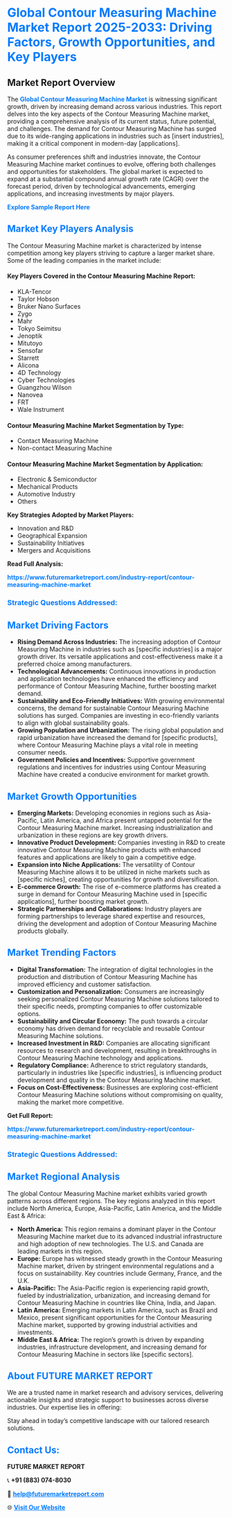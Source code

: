 <h1 style="color: #007BFF;">Global Contour Measuring Machine Market Report 2025-2033: Driving Factors, Growth Opportunities, and Key Players</h1>

<section id="overview">
<h2>Market Report Overview</h2>
<p>The <a href="https://www.futuremarketreport.com/industry-report/contour-measuring-machine-market" style="color: #007BFF; text-decoration: none;"><strong>Global Contour Measuring Machine Market</strong></a> is witnessing significant growth, driven by increasing demand across various industries. This report delves into the key aspects of the Contour Measuring Machine market, providing a comprehensive analysis of its current status, future potential, and challenges. The demand for Contour Measuring Machine has surged due to its wide-ranging applications in industries such as [insert industries], making it a critical component in modern-day [applications].</p>
<p>As consumer preferences shift and industries innovate, the Contour Measuring Machine market continues to evolve, offering both challenges and opportunities for stakeholders. The global market is expected to expand at a substantial compound annual growth rate (CAGR) over the forecast period, driven by technological advancements, emerging applications, and increasing investments by major players.</p>
</section>

<section id="overview">
<p><a href="https://www.futuremarketreport.com/request-sample/reportId=103694" style="color: #007BFF; text-decoration: none;"><strong>Explore Sample Report Here</strong></a></p>
</section>

<section id="key-players">
<h2 style="color: #007BFF;">Market Key Players Analysis</h2>
<p>The Contour Measuring Machine market is characterized by intense competition among key players striving to capture a larger market share. Some of the leading companies in the market include:</p>
<h4>Key Players Covered in the Contour Measuring Machine Report:</h4>
<ul><li>KLA-Tencor</li><li>Taylor Hobson</li><li>Bruker Nano Surfaces</li><li>Zygo</li><li>Mahr</li><li>Tokyo Seimitsu</li><li>Jenoptik</li><li>Mitutoyo</li><li>Sensofar</li><li>Starrett</li><li>Alicona</li><li>4D Technology</li><li>Cyber Technologies</li><li>Guangzhou Wilson</li><li>Nanovea</li><li>FRT</li><li>Wale Instrument</li></ul>
<h4>Contour Measuring Machine Market Segmentation by Type:</h4>
<ul><li>Contact Measuring Machine</li><li>Non-contact Measuring Machine</li></ul>

<h4>Contour Measuring Machine Market Segmentation by Application:</h4>
<ul><li>Electronic &amp; Semiconductor</li><li>Mechanical Products</li><li>Automotive Industry</li><li>Others</li></ul>
<p><strong>Key Strategies Adopted by Market Players:</strong></p>
<ul>
<li>Innovation and R&D</li>
<li>Geographical Expansion</li>
<li>Sustainability Initiatives</li>
<li>Mergers and Acquisitions</li>
</ul>
</section>

<section>
<p><strong>Read Full Analysis: </strong></p><a href="https://www.futuremarketreport.com/industry-report/contour-measuring-machine-market" style="color: #007BFF; text-decoration: none;"><strong>https://www.futuremarketreport.com/industry-report/contour-measuring-machine-market</strong></a>
<h3 style="color: #007BFF;">Strategic Questions Addressed:</h3>
</section>

<section id="driving-factors">
<h2 style="color: #007BFF;">Market Driving Factors</h2>
<ul>
<li><strong>Rising Demand Across Industries:</strong> The increasing adoption of Contour Measuring Machine in industries such as [specific industries] is a major growth driver. Its versatile applications and cost-effectiveness make it a preferred choice among manufacturers.</li>
<li><strong>Technological Advancements:</strong> Continuous innovations in production and application technologies have enhanced the efficiency and performance of Contour Measuring Machine, further boosting market demand.</li>
<li><strong>Sustainability and Eco-Friendly Initiatives:</strong> With growing environmental concerns, the demand for sustainable Contour Measuring Machine solutions has surged. Companies are investing in eco-friendly variants to align with global sustainability goals.</li>
<li><strong>Growing Population and Urbanization:</strong> The rising global population and rapid urbanization have increased the demand for [specific products], where Contour Measuring Machine plays a vital role in meeting consumer needs.</li>
<li><strong>Government Policies and Incentives:</strong> Supportive government regulations and incentives for industries using Contour Measuring Machine have created a conducive environment for market growth.</li>
</ul>
</section>

<section id="growth-opportunities">
<h2 style="color: #007BFF;">Market Growth Opportunities</h2>
<ul>
<li><strong>Emerging Markets:</strong> Developing economies in regions such as Asia-Pacific, Latin America, and Africa present untapped potential for the Contour Measuring Machine market. Increasing industrialization and urbanization in these regions are key growth drivers.</li>
<li><strong>Innovative Product Development:</strong> Companies investing in R&D to create innovative Contour Measuring Machine products with enhanced features and applications are likely to gain a competitive edge.</li>
<li><strong>Expansion into Niche Applications:</strong> The versatility of Contour Measuring Machine allows it to be utilized in niche markets such as [specific niches], creating opportunities for growth and diversification.</li>
<li><strong>E-commerce Growth:</strong> The rise of e-commerce platforms has created a surge in demand for Contour Measuring Machine used in [specific applications], further boosting market growth.</li>
<li><strong>Strategic Partnerships and Collaborations:</strong> Industry players are forming partnerships to leverage shared expertise and resources, driving the development and adoption of Contour Measuring Machine products globally.</li>
</ul>
</section>

<section id="trending-factors">
<h2 style="color: #007BFF;">Market Trending Factors</h2>
<ul>
<li><strong>Digital Transformation:</strong> The integration of digital technologies in the production and distribution of Contour Measuring Machine has improved efficiency and customer satisfaction.</li>
<li><strong>Customization and Personalization:</strong> Consumers are increasingly seeking personalized Contour Measuring Machine solutions tailored to their specific needs, prompting companies to offer customizable options.</li>
<li><strong>Sustainability and Circular Economy:</strong> The push towards a circular economy has driven demand for recyclable and reusable Contour Measuring Machine solutions.</li>
<li><strong>Increased Investment in R&D:</strong> Companies are allocating significant resources to research and development, resulting in breakthroughs in Contour Measuring Machine technology and applications.</li>
<li><strong>Regulatory Compliance:</strong> Adherence to strict regulatory standards, particularly in industries like [specific industries], is influencing product development and quality in the Contour Measuring Machine market.</li>
<li><strong>Focus on Cost-Effectiveness:</strong> Businesses are exploring cost-efficient Contour Measuring Machine solutions without compromising on quality, making the market more competitive.</li>
</ul>
</section>

<section>
<p><strong>Get Full Report: </strong></p><a href="https://www.futuremarketreport.com/industry-report/contour-measuring-machine-market" style="color: #007BFF; text-decoration: none;"><strong>https://www.futuremarketreport.com/industry-report/contour-measuring-machine-market</strong></a>
<h3 style="color: #007BFF;">Strategic Questions Addressed:</h3>
</section>


<section id="regional-analysis">
<h2 style="color: #007BFF;">Market Regional Analysis</h2>
<p>The global Contour Measuring Machine market exhibits varied growth patterns across different regions. The key regions analyzed in this report include North America, Europe, Asia-Pacific, Latin America, and the Middle East & Africa:</p>
<ul>
<li><strong>North America:</strong> This region remains a dominant player in the Contour Measuring Machine market due to its advanced industrial infrastructure and high adoption of new technologies. The U.S. and Canada are leading markets in this region.</li>
<li><strong>Europe:</strong> Europe has witnessed steady growth in the Contour Measuring Machine market, driven by stringent environmental regulations and a focus on sustainability. Key countries include Germany, France, and the U.K.</li>
<li><strong>Asia-Pacific:</strong> The Asia-Pacific region is experiencing rapid growth, fueled by industrialization, urbanization, and increasing demand for Contour Measuring Machine in countries like China, India, and Japan.</li>
<li><strong>Latin America:</strong> Emerging markets in Latin America, such as Brazil and Mexico, present significant opportunities for the Contour Measuring Machine market, supported by growing industrial activities and investments.</li>
<li><strong>Middle East & Africa:</strong> The region’s growth is driven by expanding industries, infrastructure development, and increasing demand for Contour Measuring Machine in sectors like [specific sectors].</li>
</ul>
</section>

<footer>
<h2 style="color: #007BFF;">About FUTURE MARKET REPORT</h2>
<p>We are a trusted name in market research and advisory services, delivering actionable insights and strategic support to businesses across diverse industries. Our expertise lies in offering:</p>

<p>Stay ahead in today’s competitive landscape with our tailored research solutions.</p>

<h2 style="color: #007BFF;">Contact Us:</h2>
<p><strong>FUTURE MARKET REPORT</strong></p>
<p>📞 <strong>+91 (883) 074-8030</strong></p>
<p>📧 <strong><a href="mailto:help@futuremarketreport.com" style="color: #007BFF;">help@futuremarketreport.com</a></strong></p>
<p>🌐 <strong><a href="https://www.futuremarketreport.com/" style="color: #007BFF;">Visit Our Website</a></strong></p>
</footer>